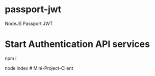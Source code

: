 # passport-jwt
NodeJS Passport JWT

# Start Authentication API services
npm i

node index
#   M i n i - P r o j e c t - C l i e n t  
 